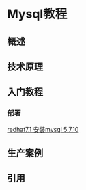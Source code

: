 # Mysql教程


## 概述


## 技术原理



## 入门教程

### 部署


[redhat7.1 安装mysql 5.7.10](http://blog.csdn.net/u012373815/article/details/53026791)



## 生产案例


## 引用

